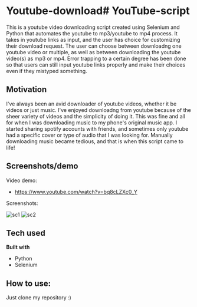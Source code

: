 # Youtube-download# YouTube-script
This is a youtube video downloading script created using Selenium and Python that automates the youtube to mp3/youtube to mp4 process. It takes in youtube links as input, and the user has choice for customizing their download request. The user can choose between downloadng one youtube video or multiple, as well as between downloading the youtube video(s) as mp3 or mp4. Error trapping to a certain degree has been done so that users can still input youtube links properly and make their choices even if they mistyped something.

## Motivation
I've always been an avid downloader of youtube videos, whether it be videos or just music. I've enjoyed downloadng from youtube because of the sheer variety of videos and the simplicity of doing it. This was fine and all for when I was downloading music to my phone's original music app. I started sharing spotify accounts with friends, and sometimes only youtube had a specific cover or type of audio that I was looking for. Manually downloading music became tedious, and that is when this script came to life!

## Screenshots/demo
Video demo:
 - https://www.youtube.com/watch?v=bq8cLZXc0_Y
 
 Screenshots: 
 
![sc1](https://i.ibb.co/3zn2YwK/image.png)
![sc2](https://i.ibb.co/nmTWrzC/image.png)

 
## Tech used
**Built with**
 - Python
 - Selenium
 
## How to use:
Just clone my repository :) 
